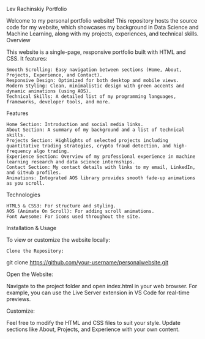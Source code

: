 Lev Rachinskiy Portfolio

Welcome to my personal portfolio website! This repository hosts the source code for my website, which showcases my background in Data Science and Machine Learning, along with my projects, experiences, and technical skills.
Overview

This website is a single-page, responsive portfolio built with HTML and CSS. It features:

    Smooth Scrolling: Easy navigation between sections (Home, About, Projects, Experience, and Contact).
    Responsive Design: Optimized for both desktop and mobile views.
    Modern Styling: Clean, minimalistic design with green accents and dynamic animations (using AOS).
    Technical Skills: A detailed list of my programming languages, frameworks, developer tools, and more.

Features

    Home Section: Introduction and social media links.
    About Section: A summary of my background and a list of technical skills.
    Projects Section: Highlights of selected projects including quantitative trading strategies, crypto fraud detection, and high-frequency algo trading.
    Experience Section: Overview of my professional experience in machine learning research and data science internships.
    Contact Section: My contact details with links to my email, LinkedIn, and GitHub profiles.
    Animations: Integrated AOS library provides smooth fade-up animations as you scroll.

Technologies

    HTML5 & CSS3: For structure and styling.
    AOS (Animate On Scroll): For adding scroll animations.
    Font Awesome: For icons used throughout the site.

Installation & Usage

To view or customize the website locally:

    Clone the Repository:

git clone https://github.com/your-username/personalwebsite.git

Open the Website:

Navigate to the project folder and open index.html in your web browser. For example, you can use the Live Server extension in VS Code for real-time previews.

Customize:

Feel free to modify the HTML and CSS files to suit your style. Update sections like About, Projects, and Experience with your own content.
